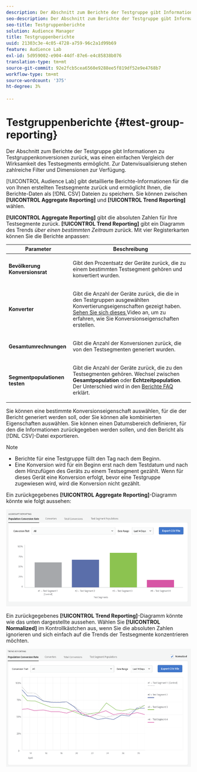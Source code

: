 ```yaml
---
description: Der Abschnitt zum Berichte der Testgruppe gibt Informationen zu Testgruppenkonversionen zurück, was einen einfachen Vergleich der Wirksamkeit des Testsegments ermöglicht. Zur Datenvisualisierung stehen zahlreiche Filter und Dimensionen zur Verfügung.
seo-description: Der Abschnitt zum Berichte der Testgruppe gibt Informationen zu Testgruppenkonversionen zurück, was einen einfachen Vergleich der Wirksamkeit des Testsegments ermöglicht. Zur Datenvisualisierung stehen zahlreiche Filter und Dimensionen zur Verfügung.
seo-title: Testgruppenberichte
solution: Audience Manager
title: Testgruppenberichte
uuid: 21303c3e-4c05-4728-a759-96c2a1d99b69
feature: Audience Lab
exl-id: 5d959002-e904-44df-87e6-e4c85838b076
translation-type: tm+mt
source-git-commit: 92e2fcb5cea6560e9288ee5f819df52e9e4768b7
workflow-type: tm+mt
source-wordcount: '375'
ht-degree: 3%

---
```


# Testgruppenberichte {#test-group-reporting}

Der Abschnitt zum Berichte der Testgruppe gibt Informationen zu Testgruppenkonversionen zurück, was einen einfachen Vergleich der Wirksamkeit des Testsegments ermöglicht. Zur Datenvisualisierung stehen zahlreiche Filter und Dimensionen zur Verfügung.

[!UICONTROL Audience Lab] gibt detaillierte Berichte-Informationen für die von Ihnen erstellten Testsegmente zurück und ermöglicht Ihnen, die Berichte-Daten als  [!DNL CSV] Dateien zu speichern. Sie können zwischen **[!UICONTROL Aggregate Reporting]** und **[!UICONTROL Trend Reporting]** wählen.

**[!UICONTROL Aggregate Reporting]** gibt die absoluten Zahlen für Ihre Testsegmente zurück. **[!UICONTROL Trend Reporting]** gibt ein Diagramm des Trends  *über einen bestimmten Zeitraum* zurück. Mit vier Registerkarten können Sie die Berichte anpassen:

<table id="table_446384AE9A36408A9C570CB7DB72C3D6"> 
 <thead> 
  <tr> 
   <th colname="col1" class="entry"> Parameter </th> 
   <th colname="col2" class="entry"> Beschreibung </th> 
  </tr> 
 </thead>
 <tbody> 
  <tr> 
   <td colname="col1"> <p> <b><span class="uicontrol"> Bevölkerung Konversionsrat</span></b> </p> </td> 
   <td colname="col2"> <p>Gibt den Prozentsatz der Geräte zurück, die zu einem bestimmten Testsegment gehören und konvertiert wurden. </p> </td> 
  </tr> 
  <tr> 
   <td colname="col1"> <p> <b><span class="uicontrol"> Konverter</span></b> </p> </td> 
   <td colname="col2"> <p>Gibt die Anzahl der Geräte zurück, die die in den Testgruppen ausgewählten Konvertierungseigenschaften gezeigt haben. <a href="https://helpx.adobe.com/audience-manager/kt/using/creating-conversion-traits-feature-video-use.html" format="https" scope="external"> Sehen Sie sich dieses </a> Video an, um zu erfahren, wie Sie Konversionseigenschaften erstellen. </p> </td> 
  </tr> 
  <tr> 
   <td colname="col1"> <p> <b><span class="uicontrol"> Gesamtumrechnungen</span></b> </p> </td> 
   <td colname="col2"> <p>Gibt die Anzahl der Konversionen zurück, die von den Testsegmenten generiert wurden. </p> </td> 
  </tr> 
  <tr> 
   <td colname="col1"> <p> <b><span class="uicontrol"> Segmentpopulationen testen</span></b> </p> </td> 
   <td colname="col2"> <p>Gibt die Anzahl der Geräte zurück, die zu den Testsegmenten gehören. Wechsel zwischen <b><span class="uicontrol"> Gesamtpopulation</span></b> oder <b><span class="uicontrol"> Echtzeitpopulation</span></b>. Der Unterschied wird in den <a href="../../faq/faq-reporting.md"> Berichte FAQ</a> erklärt. </p> </td>
  </tr>
 </tbody>
</table>

Sie können eine bestimmte Konversionseigenschaft auswählen, für die der Bericht generiert werden soll, oder Sie können alle kombinierten Eigenschaften auswählen. Sie können einen Datumsbereich definieren, für den die Informationen zurückgegeben werden sollen, und den Bericht als [!DNL CSV]-Datei exportieren.

>[!NOTE]
>
>* Berichte für eine Testgruppe füllt den Tag nach dem Beginn.
>* Eine Konversion wird für ein Beginn erst nach dem Testdatum und nach dem Hinzufügen des Geräts zu einem Testsegment gezählt. Wenn für dieses Gerät eine Konversion erfolgt, bevor eine Testgruppe zugewiesen wird, wird die Konversion nicht gezählt.


Ein zurückgegebenes **[!UICONTROL Aggregate Reporting]**-Diagramm könnte wie folgt aussehen:

![](assets/aggregate-reporting.PNG)

Ein zurückgegebenes **[!UICONTROL Trend Reporting]**-Diagramm könnte wie das unten dargestellte aussehen. Wählen Sie **[!UICONTROL Normalized]** im Kontrollkästchen aus, wenn Sie die absoluten Zahlen ignorieren und sich einfach auf die Trends der Testsegmente konzentrieren möchten.

![](assets/trend-reporting.PNG)
